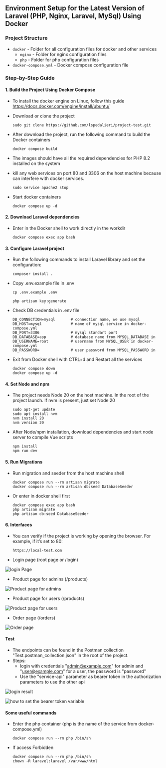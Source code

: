 ## Environment Setup for the Latest Version of Laravel (PHP, Nginx, Laravel, MySql) Using Docker

### Project Structure

- `docker` - Folder for all configuration files for docker and other services
    - `nginx` - Folder for nginx configuration files
    - `php` - Folder for php configuration files
- `docker-compose.yml` - Docker compose configuration file

### Step-by-Step Guide


#### 1. Build the Project Using Docker Compose

- To install the docker engine on Linux, follow this guide https://docs.docker.com/engine/install/ubuntu/

- Download or clone the project


  ```
  sudo git clone https://github.com/lspedalieri/project-test.git
  ```

- After download the project, run the following command to build the Docker containers
  
  ```
  docker compose build
  ```

- The images should have all the required dependencies for PHP 8.2 installed on the system

- kill any web services on port 80 and 3306 on the host machine because can interfere with docker services.

  ```
  sudo service apache2 stop
  ```

- Start docker containers

  ```
  docker compose up -d
  ```

#### 2. Download Laravel dependencies

- Enter in the Docker shell to work directly in the workdir

  ```
  docker compose exec app bash
  ```

#### 3. Configure Laravel project 

-  Run the following commands to install Laravel library and set the configuration:

    ```
    composer install .
    ```

- Copy .env.example file in .env

    ```
    cp .env.example .env
    ```

    ```
    php artisan key:generate
    ```


- Check DB credentials in .env file
  ```
  DB_CONNECTION=mysql       # connection name, we use mysql
  DB_HOST=mysql             # name of mysql service in docker-compose.yml
  DB_PORT=3306              # mysql standart port 
  DB_DATABASE=app           # database name from MYSQL_DATABASE in 
  DB_USERNAME=root          # username from MYSQL_USER in docker-compose.yml
  DB_PASSWORD=              # user password from MYSQL_PASSWORD in 
  ```

- Exit from Docker shell with CTRL+d and Restart all the services
  
  ```
  docker compose down
  docker compose up -d
  ```
#### 4. Set Node and npm
  
- The project needs Node 20 on the host machine. In the root of the project launch. If nvm is present, just set Node 20
  
  ```
  sudo apt-get update
  sudo apt install nvm
  nvm install 20
  nvm version 20

- After Node/npm installation, download dependencies and start node server to compile Vue scripts
  
  ```
  npm install
  npm run dev
  ```

#### 5. Run Migrations
- Run migration and seeder from the host machine shell

  ```
  docker compose run --rm artisan migrate
  docker compose run --rm artisan db:seed DatabaseSeeder
  ```

- Or enter in docker shell first
  
  ```
  docker compose exec app bash
  php artisan migrate
  php artisan db:seed DatabaseSeeder
  ```

#### 6. Interfaces

- You can verify if the project is working by opening the browser. For example, if it’s set to 80:

  ```
  https://local-test.com
  ```

- Login page (root page or /login)

![login Page](https://i.ibb.co/zsP7Wf5/Login-page.png)

- Product page for admins (/products)

![Product page for admins](https://i.ibb.co/1fYFrCH/Schermata-del-2025-01-21-09-35-23.png)

- Product page for users (/products)

![Product page for users](https://i.ibb.co/Mp5pRQr/Order-page.png)

- Order page (/orders)

![Order page](https://i.ibb.co/3RPvcsk/Product-page-for-users.png)


#### Test
- The endpoints can be found in the Postman collection "Test.postman_collection.json" in the root of the project. 
- Steps:
  - login with credentials "admin@example.com" for admin and "user@example.com" for a user, the password is "password"
  - Use the "service-api" parameter as bearer token in the authorization parameters to use the other api
  

![login result](https://i.ibb.co/TqPzWd5/Schermata-del-2025-01-20-09-49-52.png)

![how to set the bearer token variable](https://i.ibb.co/wLWSxb1/Schermata-del-2025-01-20-09-54-52.png)


#### Some useful commands

- Enter the php container (php is the name of the service from docker-compose.yml)

  ```
  docker compose run --rm php /bin/sh

  ```

- If access Forbidden

  ```
  docker compose run --rm php /bin/sh
  chown -R laravel:laravel /var/www/html
  ```


